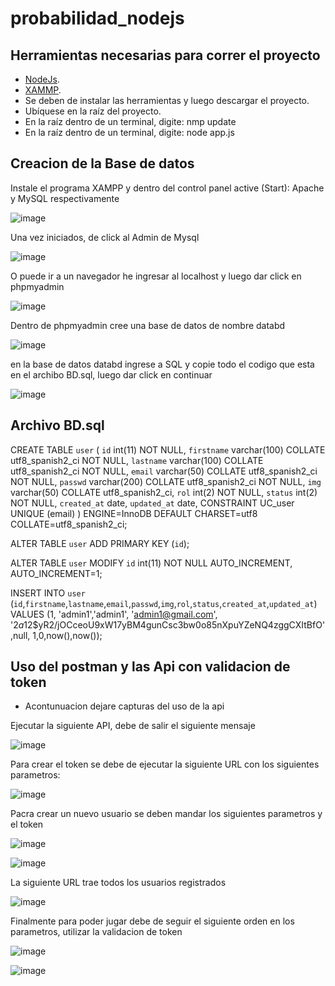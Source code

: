 # probabilidad_nodejs
## Herramientas necesarias para correr el proyecto

- [NodeJs](https://nodejs.org/en/download).
- [XAMMP](https://www.apachefriends.org/es/index.html).
- Se deben de instalar las herramientas y luego descargar el proyecto.
- Ubíquese en la raíz del proyecto.
- En la raíz dentro de un terminal, digite: nmp update
- En la raíz dentro de un terminal, digite: node app.js

## Creacion de la Base de datos

Instale el programa XAMPP y dentro del control panel active (Start): Apache y MySQL respectivamente

![image](https://github.com/juancarlosmz/probabilidad_nodejs/assets/26284266/3aa3413d-884e-48f3-aa30-c213fa736f4c)

Una vez iniciados, de click al Admin de Mysql

![image](https://github.com/juancarlosmz/probabilidad_nodejs/assets/26284266/42389c88-6f07-449a-9b83-1077eb8a08a1)

O puede ir a un navegador he ingresar al localhost y luego dar click en phpmyadmin

![image](https://github.com/juancarlosmz/probabilidad_nodejs/assets/26284266/eab5f997-f970-4af8-8ecf-a986f373f089)

Dentro de phpmyadmin cree una base de datos de nombre databd

![image](https://github.com/juancarlosmz/probabilidad_nodejs/assets/26284266/5d2ced2d-d399-4e31-aa4c-f0065c924a15)

en la base de datos databd ingrese a SQL y copie todo el codigo que esta en el archibo BD.sql, luego dar click en continuar

![image](https://github.com/juancarlosmz/probabilidad_nodejs/assets/26284266/f178a6fd-fc9c-4bfd-b148-e74b0d6afac7)

## Archivo BD.sql

CREATE TABLE `user` (
  `id` int(11) NOT NULL,
  `firstname` varchar(100) COLLATE utf8_spanish2_ci NOT NULL,
  `lastname` varchar(100) COLLATE utf8_spanish2_ci NOT NULL,
  `email` varchar(50) COLLATE utf8_spanish2_ci NOT NULL,
  `passwd` varchar(200) COLLATE utf8_spanish2_ci NOT NULL,
  `img` varchar(50) COLLATE utf8_spanish2_ci,
  `rol` int(2) NOT NULL,
  `status` int(2) NOT NULL,
  `created_at` date,
  `updated_at` date,
  CONSTRAINT UC_user UNIQUE (email)
) ENGINE=InnoDB DEFAULT CHARSET=utf8 COLLATE=utf8_spanish2_ci;

ALTER TABLE `user`
  ADD PRIMARY KEY (`id`);

ALTER TABLE `user`
  MODIFY `id` int(11) NOT NULL AUTO_INCREMENT, AUTO_INCREMENT=1;

  INSERT INTO `user` (`id`,`firstname`,`lastname`,`email`,`passwd`,`img`,`rol`,`status`,`created_at`,`updated_at`) VALUES
(1, 'admin1','admin1', 'admin1@gmail.com', '$2a$12$yR2/jOCceoU9xW17yBM4gunCsc3bw0o85nXpuYZeNQ4zggCXItBfO',null, 1,0,now(),now());


## Uso del postman y las Api con validacion de token 
- Acontunuacion dejare capturas del uso de la api

Ejecutar la siguiente API, debe de salir el siguiente mensaje

![image](https://github.com/juancarlosmz/probabilidad_nodejs/assets/26284266/105aa53b-508d-4b57-a559-4b744b6f342e)

Para crear el token se debe de ejecutar la siguiente URL con los siguientes parametros:

![image](https://github.com/juancarlosmz/probabilidad_nodejs/assets/26284266/83e00adc-3f20-433d-8812-e88672bcc1e0)

Pacra crear un nuevo usuario se deben mandar los siguientes parametros y el token

![image](https://github.com/juancarlosmz/probabilidad_nodejs/assets/26284266/8b19fb6b-6c92-4e4b-9895-c0ed9dbb2bb5)

![image](https://github.com/juancarlosmz/probabilidad_nodejs/assets/26284266/05c60b70-f126-4b65-bf9a-26df40748771)

La siguiente URL trae todos los usuarios registrados 

![image](https://github.com/juancarlosmz/probabilidad_nodejs/assets/26284266/01d8e737-a2b5-4bea-84ff-588132bccfbd)


Finalmente para poder jugar debe de seguir el siguiente orden en los parametros, utilizar la validacion de token

![image](https://github.com/juancarlosmz/probabilidad_nodejs/assets/26284266/ef21b0b5-1b92-4248-b6a6-ac20ff862a92)

![image](https://github.com/juancarlosmz/probabilidad_nodejs/assets/26284266/1097b1fc-1fd9-4f8d-a595-c23e34d4af8f)



